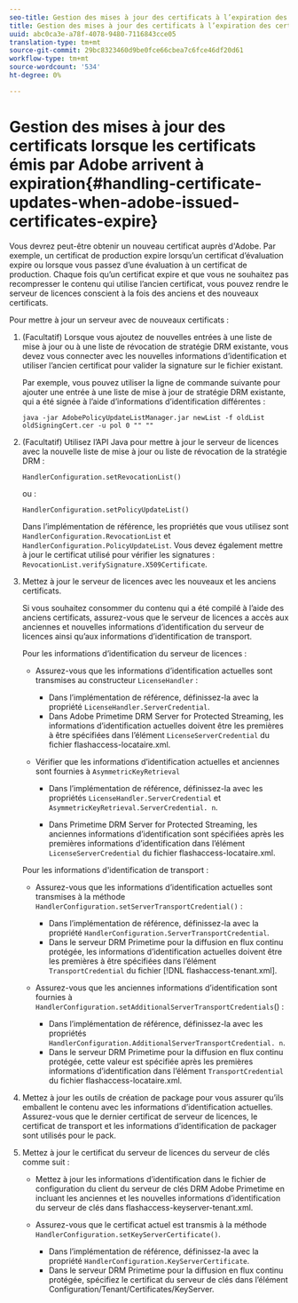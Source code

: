 ```yaml
---
seo-title: Gestion des mises à jour des certificats à l’expiration des certificats émis par Adobe
title: Gestion des mises à jour des certificats à l’expiration des certificats émis par Adobe
uuid: abc0ca3e-a78f-4078-9480-7116843cce05
translation-type: tm+mt
source-git-commit: 29bc8323460d9be0fce66cbea7c6fce46df20d61
workflow-type: tm+mt
source-wordcount: '534'
ht-degree: 0%

---
```



# Gestion des mises à jour des certificats lorsque les certificats émis par Adobe arrivent à expiration{#handling-certificate-updates-when-adobe-issued-certificates-expire}

Vous devrez peut-être obtenir un nouveau certificat auprès d&#39;Adobe. Par exemple, un certificat de production expire lorsqu’un certificat d’évaluation expire ou lorsque vous passez d’une évaluation à un certificat de production. Chaque fois qu’un certificat expire et que vous ne souhaitez pas recompresser le contenu qui utilise l’ancien certificat, vous pouvez rendre le serveur de licences conscient à la fois des anciens et des nouveaux certificats.

Pour mettre à jour un serveur avec de nouveaux certificats :

1. (Facultatif) Lorsque vous ajoutez de nouvelles entrées à une liste de mise à jour ou à une liste de révocation de stratégie DRM existante, vous devez vous connecter avec les nouvelles informations d’identification et utiliser l’ancien certificat pour valider la signature sur le fichier existant.

   Par exemple, vous pouvez utiliser la ligne de commande suivante pour ajouter une entrée à une liste de mise à jour de stratégie DRM existante, qui a été signée à l’aide d’informations d’identification différentes :

   ```
   java -jar AdobePolicyUpdateListManager.jar newList -f oldList oldSigningCert.cer -u pol 0 "" ""
   ```

1. (Facultatif) Utilisez l’API Java pour mettre à jour le serveur de licences avec la nouvelle liste de mise à jour ou liste de révocation de la stratégie DRM :

   ```
   HandlerConfiguration.setRevocationList() 
   ```

   ou :

   ```
   HandlerConfiguration.setPolicyUpdateList()
   ```

   Dans l’implémentation de référence, les propriétés que vous utilisez sont `HandlerConfiguration.RevocationList` et `HandlerConfiguration.PolicyUpdateList`. Vous devez également mettre à jour le certificat utilisé pour vérifier les signatures : `RevocationList.verifySignature.X509Certificate`.

1. Mettez à jour le serveur de licences avec les nouveaux et les anciens certificats.

   Si vous souhaitez consommer du contenu qui a été compilé à l’aide des anciens certificats, assurez-vous que le serveur de licences a accès aux anciennes et nouvelles informations d’identification du serveur de licences ainsi qu’aux informations d’identification de transport.

   Pour les informations d’identification du serveur de licences :

   * Assurez-vous que les informations d’identification actuelles sont transmises au constructeur `LicenseHandler` :

      * Dans l’implémentation de référence, définissez-la avec la propriété `LicenseHandler.ServerCredential`.
      * Dans Adobe Primetime DRM Server for Protected Streaming, les informations d’identification actuelles doivent être les premières à être spécifiées dans l’élément `LicenseServerCredential` du fichier flashaccess-locataire.xml.
   * Vérifier que les informations d’identification actuelles et anciennes sont fournies à `AsymmetricKeyRetrieval`

      * Dans l’implémentation de référence, définissez-la avec les propriétés `LicenseHandler.ServerCredential` et `AsymmetricKeyRetrieval.ServerCredential. n`.

      * Dans Primetime DRM Server for Protected Streaming, les anciennes informations d’identification sont spécifiées après les premières informations d’identification dans l’élément `LicenseServerCredential` du fichier flashaccess-locataire.xml.

   Pour les informations d&#39;identification de transport :

   * Assurez-vous que les informations d’identification actuelles sont transmises à la méthode `HandlerConfiguration.setServerTransportCredential()` :

      * Dans l’implémentation de référence, définissez-la avec la propriété `HandlerConfiguration.ServerTransportCredential`.
      * Dans le serveur DRM Primetime pour la diffusion en flux continu protégée, les informations d’identification actuelles doivent être les premières à être spécifiées dans l’élément `TransportCredential` du fichier [!DNL flashaccess-tenant.xml].
   * Assurez-vous que les anciennes informations d’identification sont fournies à `HandlerConfiguration.setAdditionalServerTransportCredentials`() :

      * Dans l’implémentation de référence, définissez-la avec les propriétés `HandlerConfiguration.AdditionalServerTransportCredential. n`.
      * Dans le serveur DRM Primetime pour la diffusion en flux continu protégée, cette valeur est spécifiée après les premières informations d’identification dans l’élément `TransportCredential` du fichier flashaccess-locataire.xml.




1. Mettez à jour les outils de création de package pour vous assurer qu’ils emballent le contenu avec les informations d’identification actuelles. Assurez-vous que le dernier certificat de serveur de licences, le certificat de transport et les informations d’identification de packager sont utilisés pour le pack.
1. Mettez à jour le certificat du serveur de licences du serveur de clés comme suit :

   * Mettez à jour les informations d’identification dans le fichier de configuration du client du serveur de clés DRM Adobe Primetime en incluant les anciennes et les nouvelles informations d’identification du serveur de clés dans flashaccess-keyserver-tenant.xml.
   * Assurez-vous que le certificat actuel est transmis à la méthode `HandlerConfiguration.setKeyServerCertificate()`.

      * Dans l’implémentation de référence, définissez-la avec la propriété `HandlerConfiguration.KeyServerCertificate`.
      * Dans le serveur DRM Primetime pour la diffusion en flux continu protégée, spécifiez le certificat du serveur de clés dans l’élément Configuration/Tenant/Certificates/KeyServer.

